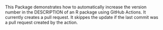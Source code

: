 This Package demonstrates how to automatically increase the version number in the DESCRIPTION of an R package using GitHub Actions. It currently creates a pull request. It skippes the update if the last commit was a pull request created by the action.
